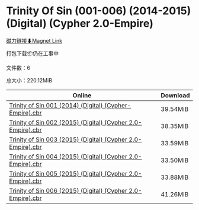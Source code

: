 # Trinity Of Sin (001-006) (2014-2015) (Digital) (Cypher 2.0-Empire)

[磁力链接⬇Magnet Link](magnet:?xt=urn:btih:8b8618f4c3454961a58ac171ca0bf94ea258f352&dn=Trinity%20Of%20Sin%20%28001-006%29%20%282014-2015%29%20%28Digital%29%20%28Cypher%202.0-Empire%29)

打包下载📦仍在工事中

文件数：6

总大小：220.12MiB

Online | Download
--- | ---
[Trinity of Sin 001 (2014) (Digital) (Cypher-Empire).cbr](https://github.com/alicewish/markdown/blob/master/comic/Trinity-of-Sin-001-2014-Digital-Cypher-Empire-cbr.md) | 39.54MiB
[Trinity of Sin 002 (2015) (Digital) (Cypher 2.0-Empire).cbr](https://github.com/alicewish/markdown/blob/master/comic/Trinity-of-Sin-002-2015-Digital-Cypher-2-0-Empire-cbr.md) | 38.35MiB
[Trinity of Sin 003 (2015) (Digital) (Cypher 2.0-Empire).cbr](https://github.com/alicewish/markdown/blob/master/comic/Trinity-of-Sin-003-2015-Digital-Cypher-2-0-Empire-cbr.md) | 33.59MiB
[Trinity of Sin 004 (2015) (Digital) (Cypher 2.0-Empire).cbr](https://github.com/alicewish/markdown/blob/master/comic/Trinity-of-Sin-004-2015-Digital-Cypher-2-0-Empire-cbr.md) | 33.50MiB
[Trinity of Sin 005 (2015) (Digital) (Cypher 2.0-Empire).cbr](https://github.com/alicewish/markdown/blob/master/comic/Trinity-of-Sin-005-2015-Digital-Cypher-2-0-Empire-cbr.md) | 33.88MiB
[Trinity of Sin 006 (2015) (Digital) (Cypher 2.0-Empire).cbr](https://github.com/alicewish/markdown/blob/master/comic/Trinity-of-Sin-006-2015-Digital-Cypher-2-0-Empire-cbr.md) | 41.26MiB